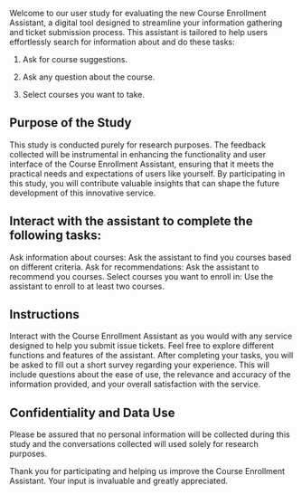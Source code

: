 Welcome to our user study for evaluating the new Course Enrollment Assistant, a digital tool designed to streamline your information gathering and ticket submission process. This assistant is tailored to help users effortlessly search for information about and do these tasks:

1. Ask for course suggestions.

2. Ask any question about the course. 

3. Select courses you want to take.

## Purpose of the Study
This study is conducted purely for research purposes. The feedback collected will be instrumental in enhancing the functionality and user interface of the Course Enrollment Assistant, ensuring that it meets the practical needs and expectations of users like yourself. By participating in this study, you will contribute valuable insights that can shape the future development of this innovative service.


## Interact with the assistant to complete the following tasks:
Ask information about courses: Ask the assistant to find you courses based on different criteria.
Ask for recommendations: Ask the assistant to recommend you courses. 
Select courses you want to enroll in: Use the assistant to enroll to at least two courses.

## Instructions
Interact with the Course Enrollment Assistant as you would with any service designed to help you submit issue tickets.
Feel free to explore different functions and features of the assistant.
After completing your tasks, you will be asked to fill out a short survey regarding your experience. This will include questions about the ease of use, the relevance and accuracy of the information provided, and your overall satisfaction with the service.

## Confidentiality and Data Use
Please be assured that no personal information will be collected during this study and the conversations collected will used solely for research purposes.

Thank you for participating and helping us improve the Course Enrollment Assistant. Your input is invaluable and greatly appreciated.